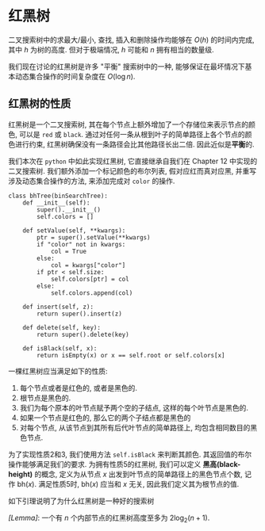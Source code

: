 # 红黑树

二叉搜索树中的求最大/最小, 查找, 插入和删除操作均能够在 $O(h)$ 的时间内完成, 其中 $h$ 为树的高度. 但对于极端情况, $h$ 可能和 $n$ 拥有相当的数量级. 

我们现在讨论的红黑树是许多 "平衡" 搜索树中的一种, 能够保证在最坏情况下基本动态集合操作的时间复杂度在 $O(\log n)$.

## 红黑树的性质

红黑树是一个二叉搜索树, 其在每个节点上额外增加了一个存储位来表示节点的颜色, 可以是 `red` 或 `black`. 通过对任何一条从根到叶子的简单路径上各个节点的颜色进行约束, 红黑树确保没有一条路径会比其他路径长出二倍. 因此近似是**平衡**的. 

我们本次在 `python` 中如此实现红黑树, 它直接继承自我们在 Chapter 12 中实现的二叉搜索树. 我们额外添加一个标记颜色的布尔列表, 假对应红而真对应黑, 并重写涉及动态集合操作的方法, 来添加完成对 `color` 的操作. 

```python{.line-numbers}
class bhTree(binSearchTree):
    def __init__(self):
        super().__init__()
        self.colors = []

    def setValue(self, **kwargs):
        ptr = super().setValue(**kwargs)
        if "color" not in kwargs:
            col = True
        else:
            col = kwargs["color"]
        if ptr < self.size:
            self.colors[ptr] = col
        else:
            self.colors.append(col)

    def insert(self, z):
        return super().insert(z)

    def delete(self, key):
        return super().delete(key)

    def isBlack(self, x):
        return isEmpty(x) or x == self.root or self.colors[x]
```

一棵红黑树应当满足如下的性质:

1.  每个节点或者是红色的, 或者是黑色的. 
2.  根节点是黑色的.
3.  我们为每个原本的叶节点赋予两个空的子结点, 这样的每个叶节点是黑色的.
4.  如果一个节点是红色的, 那么它的两个子结点都是黑色的
5.  对每个节点, 从该节点到其所有后代叶节点的简单路径上, 均包含相同数目的黑色节点. 

为了实现性质2和3, 我们使用方法 `self.isBlack` 来判断其颜色. 其返回值的布尔操作能够满足我们的要求. 
为拥有性质5的红黑树, 我们可以定义 **黑高(black-height)** 的概念, 定义为从节点 $x$ 出发到叶节点的简单路径上的黑色节点个数, 记作 $\textrm{bh}(x)$. 满足性质5时, $\textrm{bh}(x)$ 应当和 $x$ 无关, 因此我们定义其为根节点的值. 

如下引理说明了为什么红黑树是一种好的搜索树

_[Lemma]_: 一个有 $n$ 个内部节点的红黑树高度至多为 $2\log_2(n+1)$. 